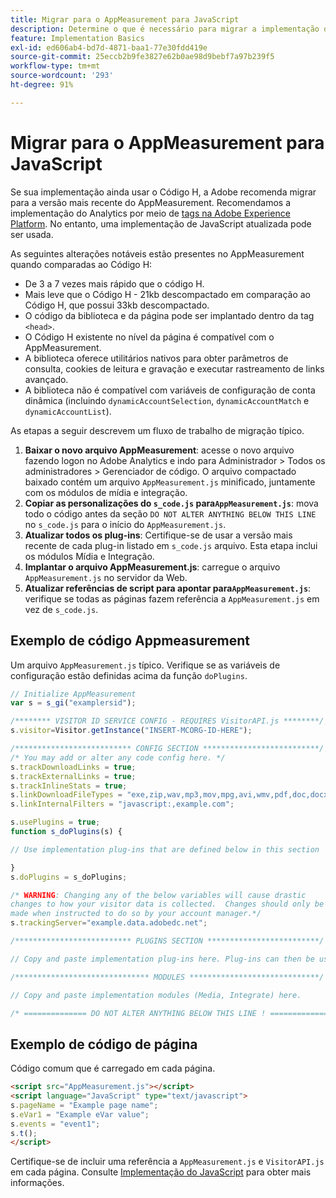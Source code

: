 ```yaml
---
title: Migrar para o AppMeasurement para JavaScript
description: Determine o que é necessário para migrar a implementação do Código H.
feature: Implementation Basics
exl-id: ed606ab4-bd7d-4871-baa1-77e30fdd419e
source-git-commit: 25eccb2b9fe3827e62b0ae98d9bebf7a97b239f5
workflow-type: tm+mt
source-wordcount: '293'
ht-degree: 91%

---
```


# Migrar para o AppMeasurement para JavaScript

Se sua implementação ainda usar o Código H, a Adobe recomenda migrar para a versão mais recente do AppMeasurement. Recomendamos a implementação do Analytics por meio de [tags na Adobe Experience Platform](../launch/overview.md). No entanto, uma implementação de JavaScript atualizada pode ser usada.

As seguintes alterações notáveis estão presentes no AppMeasurement quando comparadas ao Código H:

* De 3 a 7 vezes mais rápido que o código H.
* Mais leve que o Código H - 21kb descompactado em comparação ao Código H, que possui 33kb descompactado.
* O código da biblioteca e da página pode ser implantado dentro da tag `<head>`.
* O Código H existente no nível da página é compatível com o AppMeasurement.
* A biblioteca oferece utilitários nativos para obter parâmetros de consulta, cookies de leitura e gravação e executar rastreamento de links avançado.
* A biblioteca não é compatível com variáveis de configuração de conta dinâmica (incluindo `dynamicAccountSelection`, `dynamicAccountMatch` e `dynamicAccountList`).

As etapas a seguir descrevem um fluxo de trabalho de migração típico.

1. **Baixar o novo arquivo AppMeasurement**: acesse o novo arquivo fazendo logon no Adobe Analytics e indo para Administrador > Todos os administradores > Gerenciador de código. O arquivo compactado baixado contém um arquivo `AppMeasurement.js` minificado, juntamente com os módulos de mídia e integração.
1. **Copiar as personalizações do `s_code.js` para`AppMeasurement.js`**: mova todo o código antes da seção `DO NOT ALTER ANYTHING BELOW THIS LINE` no `s_code.js` para o início do `AppMeasurement.js`.
1. **Atualizar todos os plug-ins**: Certifique-se de usar a versão mais recente de cada plug-in listado em `s_code.js` arquivo. Esta etapa inclui os módulos Mídia e Integração.
1. **Implantar o arquivo AppMeasurement.js**: carregue o arquivo `AppMeasurement.js` no servidor da Web.
1. **Atualizar referências de script para apontar para`AppMeasurement.js`**: verifique se todas as páginas fazem referência a `AppMeasurement.js` em vez de `s_code.js`.

## Exemplo de código Appmeasurement

Um arquivo `AppMeasurement.js` típico. Verifique se as variáveis de configuração estão definidas acima da função `doPlugins`.

```js
// Initialize AppMeasurement
var s = s_gi("examplersid");

/******** VISITOR ID SERVICE CONFIG - REQUIRES VisitorAPI.js ********/;
s.visitor=Visitor.getInstance("INSERT-MCORG-ID-HERE");

/************************** CONFIG SECTION **************************/;
/* You may add or alter any code config here. */
s.trackDownloadLinks = true;
s.trackExternalLinks = true;
s.trackInlineStats = true;
s.linkDownloadFileTypes = "exe,zip,wav,mp3,mov,mpg,avi,wmv,pdf,doc,docx,xls,xlsx,ppt,pptx";
s.linkInternalFilters = "javascript:,example.com";

s.usePlugins = true;
function s_doPlugins(s) {

// Use implementation plug-ins that are defined below in this section

}
s.doPlugins = s_doPlugins;

/* WARNING: Changing any of the below variables will cause drastic
changes to how your visitor data is collected.  Changes should only be
made when instructed to do so by your account manager.*/
s.trackingServer="example.data.adobedc.net";

/************************** PLUGINS SECTION *************************/

// Copy and paste implementation plug-ins here. Plug-ins can then be used in the s_doPlugins(s) function above

/****************************** MODULES *****************************/

// Copy and paste implementation modules (Media, Integrate) here.

/* ============== DO NOT ALTER ANYTHING BELOW THIS LINE ! ===============  */
```

## Exemplo de código de página

Código comum que é carregado em cada página.

```html
<script src="AppMeasurement.js"></script>
<script language="JavaScript" type="text/javascript">
s.pageName = "Example page name";
s.eVar1 = "Example eVar value";
s.events = "event1";
s.t();
</script>
```

Certifique-se de incluir uma referência a `AppMeasurement.js` e `VisitorAPI.js` em cada página. Consulte [Implementação do JavaScript](/help/implement/js/overview.md) para obter mais informações.
